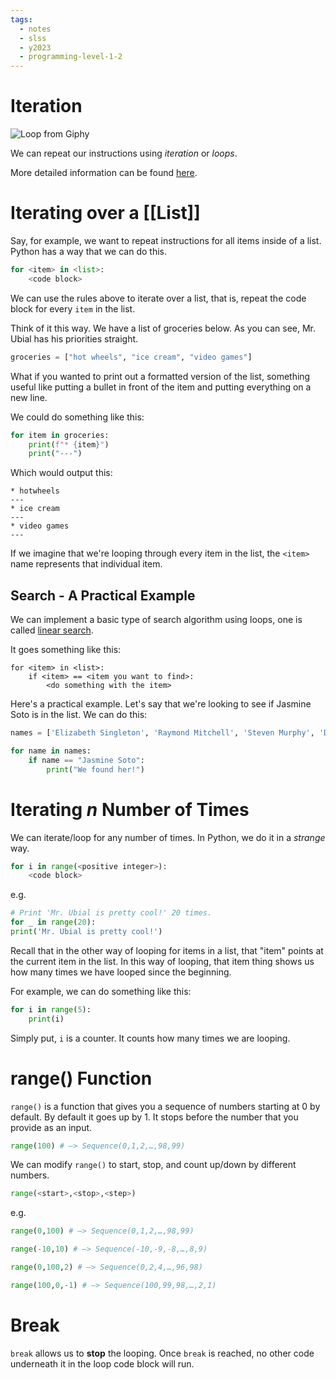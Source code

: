 ```yaml
---
tags:
  - notes
  - slss
  - y2023
  - programming-level-1-2
---
```

# Iteration

![Loop from Giphy](https://media1.giphy.com/media/6HsjDOBPwY1eIS6kE0/giphy.gif?cid=ecf05e47u4wu0hvl9m1juhmryx7t9tw7httc7qnwe9k8shyg&ep=v1_gifs_search&rid=giphy.gif&ct=g)

We can repeat our instructions using *iteration* or *loops*.

More detailed information can be found [here](https://runestone.academy/ns/books/published/thinkcspy/Strings/TraversalandtheforLoopByItem.html). 

# Iterating over a [[List]]

Say, for example, we want to repeat instructions for all items inside of a list. Python has a way that we can do this.

```python
for <item> in <list>:
	<code block>
```

We can use the rules above to iterate over a list, that is, repeat the code block for every `item` in the list.

Think of it this way. We have a list of groceries below. As you can see, Mr. Ubial has his priorities straight.

```python
groceries = ["hot wheels", "ice cream", "video games"]
```

What if you wanted to print out a formatted version of the list, something useful like putting a bullet in front of the item and putting everything on a new line.

We could do something like this:

```python
for item in groceries:
	print(f"* {item}")
	print("---")
```

Which would output this:

```console
* hotwheels
---
* ice cream
---
* video games
---
```

If we imagine that we're looping through every item in the list, the `<item>` name represents that individual item.
## Search - A Practical Example

We can implement a basic type of search algorithm using loops, one is called [linear search](https://en.wikipedia.org/wiki/Linear_search).

It goes something like this:

```pseudocodeish
for <item> in <list>:
	if <item> == <item you want to find>:
		<do something with the item>
```

Here's a practical example. Let's say that we're looking to see if Jasmine Soto is in the list. We can do this:

```python
names = ['Elizabeth Singleton', 'Raymond Mitchell', 'Steven Murphy', 'Daniel Terry', 'Glenn Fisher', 'Jasmine Soto', 'Deborah Hicks', 'Beverly Ryan', 'Jason Smith', 'Jason Washington']

for name in names:
	if name == "Jasmine Soto":
		print("We found her!")
```
# Iterating *n* Number of Times

We can iterate/loop for any number of times.
In Python, we do it in a *strange* way.

```Python
for i in range(<positive integer>):
	<code block>
```

e.g.

```Python
# Print 'Mr. Ubial is pretty cool!' 20 times.
for _ in range(20):
print('Mr. Ubial is pretty cool!')
```

Recall that in the other way of looping for items in a list, that "item" points at the current item in the list.
In this way of looping, that item thing shows us how many times we have looped since the beginning.

For example, we can do something like this:

```Python
for i in range(5):
	print(i)
```

Simply put, `i` is a counter. It counts how many times we are looping.
# range() Function

`range()` is a function that gives you a sequence of numbers starting at 0 by default.
By default it goes up by 1.
It stops before the number that you provide as an input.

```Python
range(100) # —> Sequence(0,1,2,…,98,99)
```

We can modify `range()` to start, stop, and count up/down by different numbers.

```Python
range(<start>,<stop>,<step>)
```

e.g.

```Python
range(0,100) # —> Sequence(0,1,2,…,98,99)

range(-10,10) # —> Sequence(-10,-9,-8,…,8,9)

range(0,100,2) # —> Sequence(0,2,4,…,96,98)

range(100,0,-1) # —> Sequence(100,99,98,…,2,1)
```
# Break

`break` allows us to **stop** the looping.
Once `break` is reached, no other code underneath it in the loop code block will run.